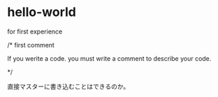 # hello-world
for first experience

/* first comment

  If you werite a code.
  you must write a comment to describe your code.
  
*/


直接マスターに書き込むことはできるのか。
